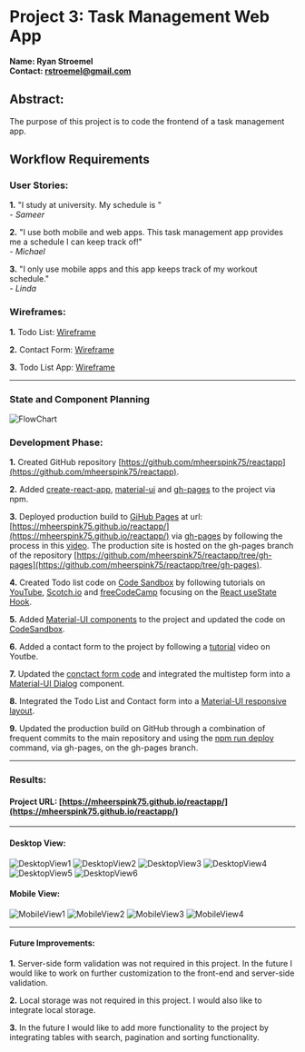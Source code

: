 # Project 3: Task Management Web App


**Name:  Ryan Stroemel**  
**Contact: rstroemel@gmail.com**  
## Abstract:  
The purpose of this project is to code the frontend of a task management app.

## Workflow Requirements

### User Stories:

**1.** "I study at university. My schedule is "  
*- Sameer*

**2.** "I use both mobile and web apps. This task management app provides me a schedule I can keep track of!"  
*- Michael*

**3.** "I only use mobile apps and this app keeps track of my workout schedule."  
*- Linda*


### Wireframes:

**1.** Todo List: [Wireframe](https://codesandbox.io/s/react-todo-list-use-state-bewkb)

**2.** Contact Form: [Wireframe](https://codesandbox.io/s/multi-step-contact-form-0n53k)

**3.** Todo List App: [Wireframe](https://codesandbox.io/s/todoapp1-edit-59g2z)

---
### State and Component Planning

![FlowChart](./src/images/flowchart/TodoAppFlowChart.jpg)

### Development Phase:

**1.** Created GitHub repository [https://github.com/mheerspink75/reactapp](https://github.com/mheerspink75/reactapp).

**2.** Added [create-react-app](https://github.com/facebook/create-react-app), [material-ui](https://material-ui.com/) and [gh-pages](https://www.npmjs.com/package/gh-pages) to the project via npm.

**3.** Deployed production build to [GiHub Pages](https://pages.github.com/) at url: [https://mheerspink75.github.io/reactapp/](https://mheerspink75.github.io/reactapp/) via [gh-pages](https://www.npmjs.com/package/gh-pages) by following the process in this [video](https://youtu.be/517npPWIb8Q). The production site is hosted on the gh-pages branch of the repository [https://github.com/mheerspink75/reactapp/tree/gh-pages](https://github.com/mheerspink75/reactapp/tree/gh-pages).

**4.** Created Todo list code on [Code Sandbox](https://codesandbox.io/s/todolistapp-29m9s) by following tutorials on [YouTube](https://youtu.be/mxK8b99iJTg), [Scotch.io](https://scotch.io/tutorials/build-a-react-to-do-app-with-react-hooks-no-class-components) and [freeCodeCamp](https://www.freecodecamp.org/news/how-to-build-a-todo-list-with-react-hooks-ebaa4e3db3b/) focusing on the [React useState Hook](https://reactjs.org/docs/hooks-state.html). 

**5.** Added [Material-UI components](https://material-ui.com/getting-started/supported-components/) to the project and updated the code on [CodeSandbox](https://codesandbox.io/s/react-todo-list-use-state-bewkb).

**6.** Added a contact form to the project by following a [tutorial](https://youtu.be/zT62eVxShsY) video on Youtbe.

**7.** Updated the [conctact form code](https://codesandbox.io/s/multi-step-contact-form-0n53k) and integrated the multistep form into a [Material-UI Dialog](https://material-ui.com/components/dialogs/) component.

**8.** Integrated the Todo List and Contact form into a [Material-UI responsive layout](https://codesandbox.io/s/7xdjq).

**9.** Updated the production build on GitHub through a combination of frequent commits to the main repository and using the [npm run deploy](https://create-react-app.dev/docs/deployment) command, via gh-pages, on the gh-pages branch.

---
### Results:

#### Project URL: [https://mheerspink75.github.io/reactapp/](https://mheerspink75.github.io/reactapp/)

---

#### Desktop View:

![DesktopView1](./src/images/screenshots/desktop&#32;view/TodoListAppDesktopView1.jpg) ![DesktopView2](./src/images/screenshots/desktop&#32;view/TodoListAppDesktopView2.jpg) ![DesktopView3](./src/images/screenshots/desktop&#32;view/TodoListAppDesktopView3.jpg) ![DesktopView4](./src/images/screenshots/desktop&#32;view/TodoListAppDesktopView4.jpg) ![DesktopView5](./src/images/screenshots/desktop&#32;view/TodoListAppDesktopView5.jpg) ![DesktopView6](./src/images/screenshots/desktop&#32;view/TodoListAppDesktopView6.jpg)

#### Mobile View:
![MobileView1](./src/images/screenshots/mobile&#32;view/TodoListAppMobileView1.jpg) ![MobileView2](./src/images/screenshots/mobile&#32;view/TodoListAppMobileView2.jpg) ![MobileView3](./src/images/screenshots/mobile&#32;view/TodoListAppMobileView3.jpg) ![MobileView4](./src/images/screenshots/mobile&#32;view/TodoListAppMobileView4.jpg)

---

#### Future Improvements:

**1.** Server-side form validation was not required in this project. In the future I would like to work on further customization to the front-end and server-side validation.

**2.** Local storage was not required in this project. I would also like to integrate local storage.

**3.** In the future I would like to add more functionality to the project by integrating tables with search, pagination and sorting functionality.

